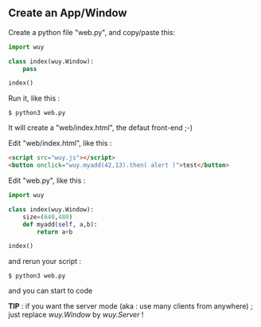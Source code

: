 ## Create an App/Window

Create a python file "web.py", and copy/paste this:

```python
import wuy

class index(wuy.Window):
    pass

index()
```
Run it, like this :

    $ python3 web.py

It will create a "web/index.html", the defaut front-end ;-)

Edit "web/index.html", like this :

```html
<script src="wuy.js"></script>
<button onclick="wuy.myadd(42,13).then( alert )">test</button>
```

Edit "web.py", like this :

```python
import wuy

class index(wuy.Window):
    size=(640,480)
    def myadd(self, a,b):
        return a+b

index()
```

and rerun your script :

    $ python3 web.py

and you can start to code

**TIP** : if you want the server mode (aka : use many clients from anywhere) ; just replace _wuy.Window_ by _wuy.Server_ !

